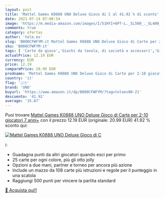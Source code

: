 ```yaml
---
layout: post
title: 'Mattel Games K0888 UNO Deluxe Gioco di C al 41.92 % di sconto'
date: 2021-07-14 07:08:54
image: 'https://m.media-amazon.com/images/I/51HYI+6Pf-L._SL500_._SL400_.jpg'
comments: true
category: ofertas
author: 'tole.es'
slug: 'B000CFWFYM-it Mattel Games K0888 UNO Deluxe Gioco di Carte per 2-10...'
sku: 'B000CFWFYM-it'
tags: [ 'Carte da gioco','Giochi da tavola, di società e accessori','Giochi da tavolo','Giochi e giocattoli','Mazzi di carte speciali','uno', ]
actualPrice: 12.19 EUR
currency: EUR
price: 12.19
comparePrice: 20.99 EUR
prodname: 'Mattel Games K0888 UNO Deluxe Gioco di Carte per 2-10 giocatori  7 anni+'
country: 'it'
flag: '🇮🇹'
brand: 'UNO'
buyurl: 'https://www.amazon.it/dp/B000CFWFYM/?tag=tolees00-21'
descuento: '41.92'
average: '15.87'
---
```


Puoi trovare [Mattel Games K0888 UNO Deluxe Gioco di Carte per 2-10 giocatori  7 anni+](https://www.amazon.it/dp/B000CFWFYM/?tag=tolees00-21) con il prezzo 12.19 EUR (originale: 20.99 EUR) 41.92 % sconto qui:

[![Mattel Games K0888 UNO Deluxe Gioco di C](https://m.media-amazon.com/images/I/51HYI+6Pf-L._SL500_._SL400_.jpg)](https://www.amazon.it/dp/B000CFWFYM/?tag=tolees00-21)

ℹ️:

- Guadagna punti da altri giocatori quando esci per primo
- 25 carte per ogni colore, più gli otto jolly
- Opzioni a due mani, partner e torneo per ancora più azione
- Include un mazzo da 108 carte più istruzioni e regole per il punteggio in una scatola
- Raggiungi 500 punti per vincere la partita standard

[🛒 Acquista qui!!](https://www.amazon.it/dp/B000CFWFYM/?tag=tolees00-21)
